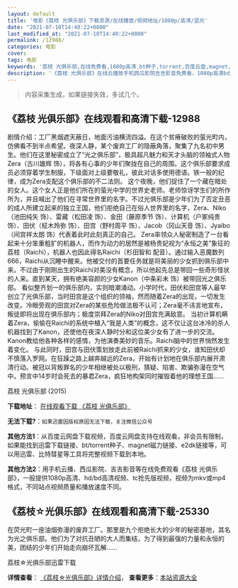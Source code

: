 ```yaml
---
layout: default
title: '电影《荔枝 光俱乐部》下载资源/在线播放/视频地址/1080p/高清/蓝光'
date: "2021-07-10T14:40:22+0800"
last_modified_at: "2021-07-10T14:40:22+0800"
permalink: /12988/
categories: 电影
cover:
tags: 电影
keywords: '荔枝 光俱乐部,在线免费看,1080p高清,bt种子,torrent,百度云盘,magnet,磁力链,迅雷下载资源'
description: '《荔枝 光俱乐部》在线云播放手机西瓜影院吉吉影音免费看，1080p高清bd/hd未删减完整版和tc抢先枪版，mkv/mp4格式，附带bt/torrent种子、magnet/磁力链、百度云盘、网盘资源迅雷下载链接'
---
```


>内容采集生成，如果链接失效，多试几个。


## 《荔枝 光俱乐部》在线观看和高清下载-12988

剧情介绍：工厂黑烟遮天蔽日，地面污油横流四溢。在这个贫瘠破败的萤光町内，仿佛看不到半点希望。夜深人静，某个废弃工厂的隐蔽角落，聚集了九名初中男生。他们在这里秘密成立了“光之俱乐部”，极具超凡魅力和天才头脑的领袖式人物Zera（古川雄辉 饰），将各有心事的少年们聚拢在自己的周围。这个俱乐部要求成员必须穿着学生制服，下级面对上级要敬礼，彼此对话多使用德语。铁一般的纪律，成为Zera支配这个俱乐部的不二法则。 这个夜晚，他们捉住了一个藏在暗处的女人。这个女人正是他们所在的萤光中学的世界史老师。老师惊讶学生们的所作所为，并且喊出了他们在寻常世界里的名字。不过光俱乐部是少年们为了否定丑恶的成人所建立起来的独立王国，他们拒绝自己在俗人世界里的名字，Zera、Niko（池田纯矢 饰）、雷藏（松田凌 饰）、金田（藤原季节 饰）、计算机（户冢纯贵 饰）、田伏（柾木玲弥 饰）、田宫（野村周平 饰）、Jacob（冈山天音 饰）、Jyaibo（间宫祥太朗 饰）代表着此时此刻真正的自己。 Zera率领众人秘密制造了一台看起来十分笨重粗犷的机器人，而作为动力的居然是被杨贵妃视为“永恒之美”象征的荔枝（Raichi），机器人也因此得名Raichi（杉田智和 配音）。通过输入恶魔数列666，Raichi从沉睡中醒来。他被交付的首要任务就是将美丽的少女抓到俱乐部中来。不过由于刚刚出生的Raichi对美没有概念，所以他起先总是带回一些奇形怪状的人来。直到某天，拥有绝美容颜的少女Kanon（中条彩未 饰）被带回光之俱乐部。 看似整齐划一的俱乐部内，实则暗潮涌动。小学时代，田伏和田宫等人最早创立了光俱乐部，当时田宫是这个组织的领袖，然而随着Zera的出现，一切发生改变。冷眼旁观的田宫对Zera的某些危险做法极不认可；Zera毫不讳言地宣布，叛徒即将出现在俱乐部内；极度崇拜Zera的Niko对田宫充满敌意。 当初计算机瞒着Zera，偷偷在Raichi的系统中植入“我是人类”的概念，这不仅让这台冰冷的杀人机器找到了Kanon，还使他在夜深人静时分和这位美少女有了进一步的交流。Kanon教给他各种各样的感情，为他演奏美妙的音乐。Raichi脑中的世界悄然发生着变化。 与此同时，田宫与田伏策划放走此前被Raichi抓来的少女，谁知田伏却不慎落入罗网。在狂躁之路上越奔越远的Zera，开始有计划地在俱乐部内展开肃清行动。被冠以背叛罪名的少年相继被处以极刑，猜疑、陷害、欺骗弥漫在空气中。预言中14岁时会死去的暴君Zera，疯狂地构架同时摧毁着他的理想王国……


荔枝 光俱乐部 (2015)

**下载地址**： [在线观看下载 《荔枝 光俱乐部》](https://www.btbtdy.me/btdy/dy6240.html) 


**无法下载?**：`如果迅雷因版权原因无法下载，关注微信公众号 `

**其他方法1**：从百度云网盘下载视频，百度云网盘支持在线观看，非会员有限制，如果能找到迅雷下载链接、bt/torrent种子、magnet磁力链接、e2dk链接等，可以用迅雷、比特彗星等工具将完整视频下载到本地。

**其他方法2**：用手机云播、西瓜影院、吉吉影音等在线免费观看《荔枝 光俱乐部》，一般提供1080p高清、hd/bd高清视频、tc抢先版视频，视频为mkv或mp4格式，不同站点视频质量和播放速度不同。


## 《荔枝☆光俱乐部》在线观看和高清下载-25330

在荧光町一座油烟弥漫的废弃工厂。那里是九个拒绝长大的少年的秘密基地，其名为光之俱乐部。他们为了对抗丑陋的大人而集结，为了得到最强的力量和永恒的美，团结的少年们开始走向崩坏瓦解……


荔枝☆光俱乐部迅雷下载

**详情查看**： [《荔枝☆光俱乐部》详情介绍](/movie/25330/)， **查看更多**：[本站资源大全](/movie/t/all/)

